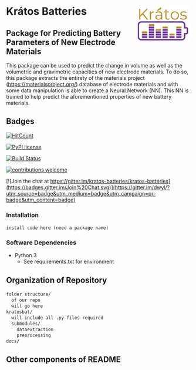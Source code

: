 # Krátos Batteries <img align="right" src="images/logo.png" width="150">
## Package for Predicting Battery Parameters of New Electrode Materials
This package can be used to predict the change in volume as well as the volumetric and gravimetric capacities of new electrode materials. To do so, this package extracts the entirety of the materials project (https://materialsproject.org/) database of electrode materials and with some data manipulation is able to create a Neural Network (NN). This NN is trained to help predict the aforementioned properties of new battery materials.

## Badges

[![HitCount](http://hits.dwyl.com/kratos-batteries/kratos-batteries.svg)](http://hits.dwyl.com/kratos-batteries/kratos-batteries)

[![PyPI license](https://img.shields.io/pypi/l/ansicolortags.svg)](https://pypi.python.org/pypi/ansicolortags/)
        
[![Build Status](https://travis-ci.org/kratos-batteries/kratos-batteries.png)](https://travis-ci.org/kratos-batteries/kratos-batteries)

[![contributions welcome](https://img.shields.io/badge/contributions-welcome-brightgreen.svg?style=flat)](https://github.com/dwyl/esta/issues)

[![Join the chat at https://gitter.im/kratos-batteries/kratos-batteries](https://badges.gitter.im/Join%20Chat.svg)](https://gitter.im/dwyl/?utm_source=badge&utm_medium=badge&utm_campaign=pr-badge&utm_content=badge)

### Installation
```
install code here (need a package name)
```
### Software Dependencies
- Python 3
  - See requirements.txt for environment
## Organization of Repository
```
folder structure/
  of our repo
  will go here
kratosbat/
  will include all .py files required
  submodules/
    dataextraction
    preprocessing
docs/
```

## Other components of README


